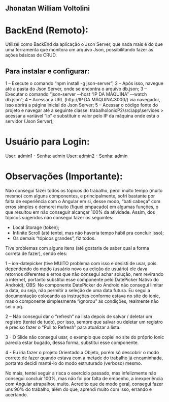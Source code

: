 ## Jhonatan William Voltolini

# BackEnd (Remoto):

Utilizei como BackEnd da aplicação o Json Server, que nada mais é do que uma ferramenta que monitora um arquivo Json, possibilitando fazer as ações básicas de CRUD.

## Para instalar e configurar:

1 – Execute o comando “npm install -g json-server”;
2 – Após isso, navegue até a pasta do Json Server, onde se encontra o arquivo db.json;
3 – Executar o comando “json-server --host “IP DA MÁQUINA” --watch db.json”;
4 – Acessar a URL (http://IP DA MÁQUINA:3000/) via navegador, isso abrirá a página inicial do Json Server;
5 – Acessar o código fonte do projeto e navegar até a seguinte classe:
trabalhoIonicP2\src\app\services > acessar a variável “Ip” e substituir o valor pelo IP da máquina onde está o servidor (Json Server);

# Usuário para Login:
User: admin1 - Senha: admin
User: admin2 - Senha: admin

# Observações (Importante):

Não consegui fazer todos os tópicos do trabalho, perdi muito tempo (muito mesmo) com alguns componentes, e principalmente, sofri bastante por falta de experiência com o Angular em si, desse modo, “bati cabeça” com erros simples e demorei muito (fiquei empacado) em algumas funções, o que resultou em não conseguir alcançar 100% da atividade.
Assim, dos tópicos sugeridos não consegui fazer os seguintes:

- Local Storage (token);
- Infinite Scroll (até tentei, mas não haveria tempo hábil pra concluir isso);
- Os demais “tópicos grandes”, fiz todos.

Tive problemas com alguns itens (até gostaria de saber qual a forma correta de fazer), sendo eles:

1 – ion-datepicker (tive MUITO problema com isso e desisti de usar, pois dependendo do modo (usuário novo ou edição de usuário) ele dava retornos diferentes e erros que não consegui achar solução, nem revirando a internet, portanto substitui esse componente pelo DatePicker Nativo do Android);
OBS: No componente DatePicker do Android não consegui limitar a data, ou seja, não permitir a seleção de uma data futura. Eu segui a documentação colocando as instruções conforme estava no site do ionic, mas o componente simplesmente “ignorou” as condições, realmente não sei o pq.

2 – Não consegui dar o “refresh” na lista depois de salvar / deletar um registro (tentei de tudo), por isso, sempre que salvar ou deletar um registro é preciso fazer o “Pull to Refresh” para atualizar a lista.

3 - O Slide não consegui usar, o exemplo que copiei no site do próprio Ionic parecia estar bugado, dessa forma, substitui esse componente.

4 - Eu iria fazer o projeto Orientado a Objeto, porém só descobrir o modo correto de fazer quando estava com a metade do trabalho já encaminhada, portanto decidi mantê-lo do modo estruturado (verboso) mesmo.

No mais, tentei seguir a risca o exercício passado, mas infelizmente não consegui concluir 100%, mas não foi por falta de empenho, a inexperiência com Angular atrapalhou muito.
Acredito que de modo geral, consegui fazer uns 90% do trabalho, além do que, aprendi muito com isso, errando e acertando.
